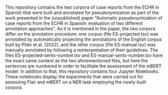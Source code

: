 This repository contains the two corpora of case reports from the ECHR in Spanish that were built and annotated for pseudonymization as part of the work presented in the (unpublished) paper "Automatic pseudonymization of case reports from the ECHR in Spanish: evaluation of two different annotation approaches".
As it is mentioned in the paper, the two corpora differ on the annotation procedure: one corpus (file ES-projected.tsv) was annotated by automatically projecting the annotations of the English corpus built by Pilán et al. (2022), and the other corpus (file ES-manual.tsv) was manually annotated by following a reinterpretation of their guidelines.
The files ES-projected-sents-number.tsv and ES-manual-sents-number.tsv have the exact same content as the two aforementioned files, but here the sentences are numbered in order to facilitate the assessment of the mBERT model.
In addition to that, this repository contains four Jupyter Notebooks. These notebooks display the experiments that were carried out for assessing Flair and mBERT on a NER task employing the newly-built corpora.
